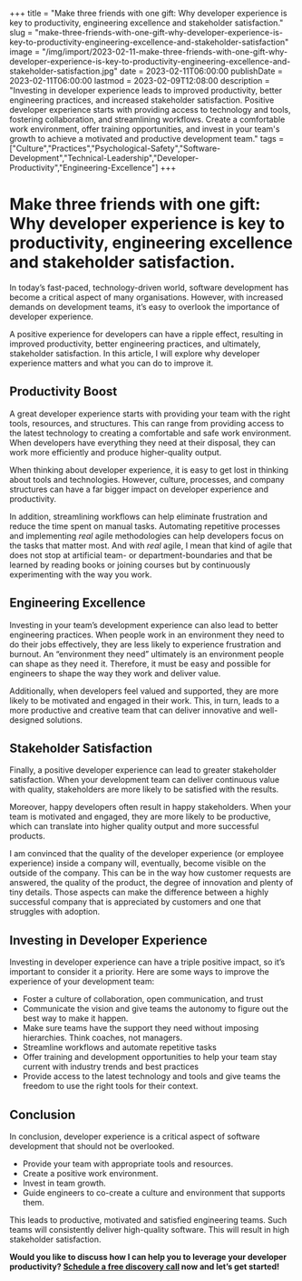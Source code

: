 +++
title = "Make three friends with one gift: Why developer experience is key to productivity, engineering excellence and stakeholder satisfaction."
slug = "make-three-friends-with-one-gift-why-developer-experience-is-key-to-productivity-engineering-excellence-and-stakeholder-satisfaction"
image = "/img/import/2023-02-11-make-three-friends-with-one-gift-why-developer-experience-is-key-to-productivity-engineering-excellence-and-stakeholder-satisfaction.jpg"
date = 2023-02-11T06:00:00
publishDate = 2023-02-11T06:00:00
lastmod = 2023-02-09T12:08:00
description = "Investing in developer experience leads to improved productivity, better engineering practices, and increased stakeholder satisfaction. Positive developer experience starts with providing access to technology and tools, fostering collaboration, and streamlining workflows. Create a comfortable work environment, offer training opportunities, and invest in your team's growth to achieve a motivated and productive development team."
tags = ["Culture","Practices","Psychological-Safety","Software-Development","Technical-Leadership","Developer-Productivity","Engineering-Excellence"]
+++
# Make three friends with one gift: Why developer experience is key to productivity, engineering excellence and stakeholder satisfaction.

In today’s fast-paced, technology-driven world, software development has become a critical aspect of many organisations. However, with increased demands on development teams, it’s easy to overlook the importance of developer experience. 

A positive experience for developers can have a ripple effect, resulting in improved productivity, better engineering practices, and ultimately, stakeholder satisfaction. In this article, I will explore why developer experience matters and what you can do to improve it.

## Productivity Boost

A great developer experience starts with providing your team with the right tools, resources, and structures. This can range from providing access to the latest technology to creating a comfortable and safe work environment. When developers have everything they need at their disposal, they can work more efficiently and produce higher-quality output.

When thinking about developer experience, it is easy to get lost in thinking about tools and technologies. However, culture, processes, and company structures can have a far bigger impact on developer experience and productivity.

In addition, streamlining workflows can help eliminate frustration and reduce the time spent on manual tasks. Automating repetitive processes and implementing _real_ agile methodologies can help developers focus on the tasks that matter most. And with _real_ agile, I mean that kind of agile that does not stop at artificial team- or department-boundaries and that be learned by reading books or joining courses but by continuously experimenting with the way you work. 

## Engineering Excellence

Investing in your team’s development experience can also lead to better engineering practices. When people work in an environment they need to do their jobs effectively, they are less likely to experience frustration and burnout. An “environment they need” ultimately is an environment people can shape as they need it. Therefore, it must be easy and possible for engineers to shape the way they work and deliver value.

Additionally, when developers feel valued and supported, they are more likely to be motivated and engaged in their work. This, in turn, leads to a more productive and creative team that can deliver innovative and well-designed solutions.

## Stakeholder Satisfaction

Finally, a positive developer experience can lead to greater stakeholder satisfaction. When your development team can deliver continuous value with quality, stakeholders are more likely to be satisfied with the results.

Moreover, happy developers often result in happy stakeholders. When your team is motivated and engaged, they are more likely to be productive, which can translate into higher quality output and more successful products.

I am convinced that the quality of the developer experience (or employee experience) inside a company will, eventually, become visible on the outside of the company. This can be in the way how customer requests are answered, the quality of the product, the degree of innovation and plenty of tiny details. Those aspects can make the difference between a highly successful company that is appreciated by customers and one that struggles with adoption.

## Investing in Developer Experience

Investing in developer experience can have a triple positive impact, so it’s important to consider it a priority. Here are some ways to improve the experience of your development team:

* Foster a culture of collaboration, open communication, and trust
* Communicate the vision and give teams the autonomy to figure out the best way to make it happen.
* Make sure teams have the support they need without imposing hierarchies. Think coaches, not managers.
* Streamline workflows and automate repetitive tasks
* Offer training and development opportunities to help your team stay current with industry trends and best practices
* Provide access to the latest technology and tools and give teams the freedom to use the right tools for their context.

## Conclusion

In conclusion, developer experience is a critical aspect of software development that should not be overlooked. 

* Provide your team with appropriate tools and resources.
* Create a positive work environment.
* Invest in team growth.
* Guide engineers to co-create a culture and environment that supports them.

This leads to productive, motivated and satisfied engineering teams. Such teams will consistently deliver high-quality software. This will result in high stakeholder satisfaction.

**Would you like to discuss how I can help you to leverage your developer productivity? [Schedule a free discovery call](https://calendly.com/tobiasmende/ue) now and let’s get started!**